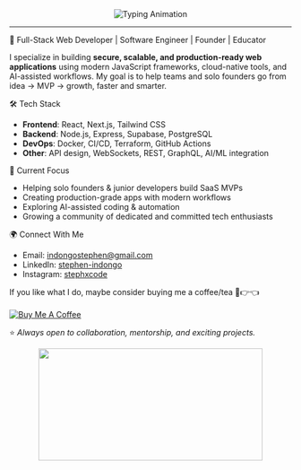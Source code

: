<div align="center">

  <img src="https://readme-typing-svg.demolab.com?font=Fira+Code&size=30&fontWeight=700&pause=0&color=00BFFF&center=true&vCenter=true&width=700&lines=Hi%20there!%20%F0%9F%91%8B;I'm%20Stephen%20%F0%9F%98%8A" alt="Typing Animation" />

</div>

---



🚀 Full-Stack Web Developer | Software Engineer | Founder | Educator 

I specialize in building **secure, scalable, and production-ready web applications** using modern JavaScript frameworks, cloud-native tools, and AI-assisted workflows. My goal is to help teams and solo founders go from idea → MVP → growth, faster and smarter.  


 🛠️ Tech Stack

- **Frontend**: React, Next.js, Tailwind CSS  
- **Backend**: Node.js, Express, Supabase, PostgreSQL  
- **DevOps**: Docker, CI/CD, Terraform, GitHub Actions  
- **Other**: API design, WebSockets, REST, GraphQL, AI/ML integration  


📌 Current Focus

-  Helping solo founders & junior developers build SaaS MVPs  
-  Creating production-grade apps with modern workflows  
-  Exploring AI-assisted coding & automation
-  Growing a community of dedicated and committed tech enthusiasts 
 


 🌍 Connect With Me  

-  Email: [indongostephen@gmail.com](mailto:indongostephen@gmail.com)  
-  LinkedIn: [stephen-indongo](https://www.linkedin.com/in/stephen-indongo)  
-  Instagram: [stephxcode](https://www.instagram.com/stephxcode/)

  <p >
  If you like what I do, maybe consider buying me a coffee/tea 🥺👉👈<br><br>
  <a href="https://www.buymeacoffee.com/stephenindongo" target="_blank">                                  
    <img src="https://img.shields.io/badge/Buy%20Me%20a%20Coffee-FF813F?style=for-the-badge&logo=buy-me-a-coffee&logoColor=white" alt="Buy Me A Coffee"/>
  </a>
</p>


⭐️ *Always open to collaboration, mentorship, and exciting projects.*

 

 

<p align="center">
  <img src="https://github-readme-stats.vercel.app/api?username=Stephenindongo&show_icons=true&theme=default&title_color=0000FF&text_color=000000" width="400" height="200"/><br>
  
</p>




 



